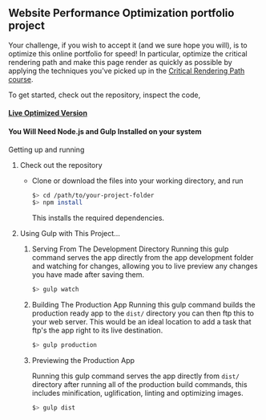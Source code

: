 ## Website Performance Optimization portfolio project

Your challenge, if you wish to accept it (and we sure hope you will), is to optimize this online portfolio for speed! In particular, optimize the critical rendering path and make this page render as quickly as possible by applying the techniques you've picked up in the [Critical Rendering Path course](https://www.udacity.com/course/ud884).

To get started, check out the repository, inspect the code,

#### [Live Optimized Version](http://pizza.mncarpenter.ninja)

#### You Will Need Node.js and Gulp Installed on your system
   Getting up and running
1. Check out the repository
    * Clone or download the files into your working directory, and run

      ```bash
      $> cd /path/to/your-project-folder
      $> npm install
      ```
        This installs the required dependencies.

2.  Using Gulp with This Project...
    1.  Serving From The Development Directory
        Running this gulp command serves the app directly from the app development folder
        and watching for changes, allowing you to live preview any changes you have made
        after saving them.
        ```bash
        $> gulp watch
        ```
     2. Building The Production App
        Running this gulp command builds the production ready app to the `dist/` directory
        you can then ftp this to your web server. This would be an ideal location to
        add a task that ftp's the app right to its live destination.
        ```bash
        $> gulp production
        ```    
    3.  Previewing the Production App

        Running this gulp command serves the app directly from `dist/` directory after
        running all of the production build commands, this includes minification, uglification,
        linting and optimizing images. 

        ```bash
        $> gulp dist
        ```
